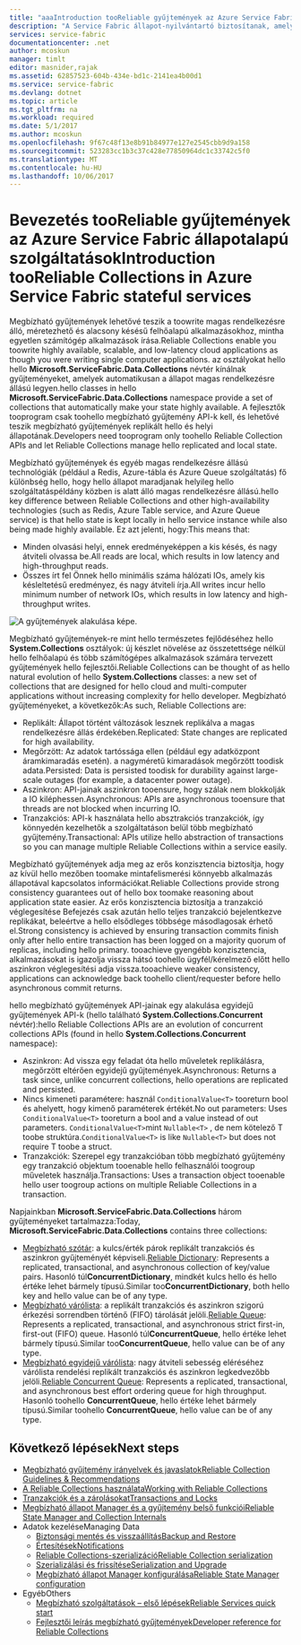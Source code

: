 ```yaml
---
title: "aaaIntroduction tooReliable gyűjtemények az Azure Service Fabric állapotalapú szolgáltatások |} Microsoft Docs"
description: "A Service Fabric állapot-nyilvántartó biztosítanak, amelyek lehetővé teszik megbízható gyűjtemények toowrite magas rendelkezésre álló, méretezhető és alacsony késésű felhőalapú alkalmazásokhoz."
services: service-fabric
documentationcenter: .net
author: mcoskun
manager: timlt
editor: masnider,rajak
ms.assetid: 62857523-604b-434e-bd1c-2141ea4b00d1
ms.service: service-fabric
ms.devlang: dotnet
ms.topic: article
ms.tgt_pltfrm: na
ms.workload: required
ms.date: 5/1/2017
ms.author: mcoskun
ms.openlocfilehash: 9f67c48f13e8b91b84977e127e2545cbb9d9a158
ms.sourcegitcommit: 523283cc1b3c37c428e77850964dc1c33742c5f0
ms.translationtype: MT
ms.contentlocale: hu-HU
ms.lasthandoff: 10/06/2017
---
```

# <a name="introduction-tooreliable-collections-in-azure-service-fabric-stateful-services"></a><span data-ttu-id="0aa48-103">Bevezetés tooReliable gyűjtemények az Azure Service Fabric állapotalapú szolgáltatások</span><span class="sxs-lookup"><span data-stu-id="0aa48-103">Introduction tooReliable Collections in Azure Service Fabric stateful services</span></span>
<span data-ttu-id="0aa48-104">Megbízható gyűjtemények lehetővé teszik a toowrite magas rendelkezésre álló, méretezhető és alacsony késésű felhőalapú alkalmazásokhoz, mintha egyetlen számítógép alkalmazások írása.</span><span class="sxs-lookup"><span data-stu-id="0aa48-104">Reliable Collections enable you toowrite highly available, scalable, and low-latency cloud applications as though you were writing single computer applications.</span></span> <span data-ttu-id="0aa48-105">az osztályokat hello hello **Microsoft.ServiceFabric.Data.Collections** névtér kínálnak gyűjteményeket, amelyek automatikusan a állapot magas rendelkezésre állású legyen.</span><span class="sxs-lookup"><span data-stu-id="0aa48-105">hello classes in hello **Microsoft.ServiceFabric.Data.Collections** namespace provide a set of collections that automatically make your state highly available.</span></span> <span data-ttu-id="0aa48-106">A fejlesztők tooprogram csak toohello megbízható gyűjtemény API-k kell, és lehetővé teszik megbízható gyűjtemények replikált hello és helyi állapotának.</span><span class="sxs-lookup"><span data-stu-id="0aa48-106">Developers need tooprogram only toohello Reliable Collection APIs and let Reliable Collections manage hello replicated and local state.</span></span>

<span data-ttu-id="0aa48-107">Megbízható gyűjtemények és egyéb magas rendelkezésre állású technológiák (például a Redis, Azure-tábla és Azure Queue szolgáltatás) fő különbség hello, hogy hello állapot maradjanak helyileg hello szolgáltatáspéldány közben is alatt álló magas rendelkezésre állású.</span><span class="sxs-lookup"><span data-stu-id="0aa48-107">hello key difference between Reliable Collections and other high-availability technologies (such as Redis, Azure Table service, and Azure Queue service) is that hello state is kept locally in hello service instance while also being made highly available.</span></span> <span data-ttu-id="0aa48-108">Ez azt jelenti, hogy:</span><span class="sxs-lookup"><span data-stu-id="0aa48-108">This means that:</span></span>

* <span data-ttu-id="0aa48-109">Minden olvasási helyi, ennek eredményeképpen a kis késés, és nagy átviteli olvassa be.</span><span class="sxs-lookup"><span data-stu-id="0aa48-109">All reads are local, which results in low latency and high-throughput reads.</span></span>
* <span data-ttu-id="0aa48-110">Összes írt fel Önnek hello minimális száma hálózati IOs, amely kis késleltetésű eredményez, és nagy átviteli írja.</span><span class="sxs-lookup"><span data-stu-id="0aa48-110">All writes incur hello minimum number of network IOs, which results in low latency and high-throughput writes.</span></span>

![A gyűjtemények alakulása képe.](media/service-fabric-reliable-services-reliable-collections/ReliableCollectionsEvolution.png)

<span data-ttu-id="0aa48-112">Megbízható gyűjtemények-re mint hello természetes fejlődéséhez hello **System.Collections** osztályok: új készlet növelése az összetettsége nélkül hello felhőalapú és több számítógépes alkalmazások számára tervezett gyűjtemények hello fejlesztői.</span><span class="sxs-lookup"><span data-stu-id="0aa48-112">Reliable Collections can be thought of as hello natural evolution of hello **System.Collections** classes: a new set of collections that are designed for hello cloud and multi-computer applications without increasing complexity for hello developer.</span></span> <span data-ttu-id="0aa48-113">Megbízható gyűjteményeket, a következők:</span><span class="sxs-lookup"><span data-stu-id="0aa48-113">As such, Reliable Collections are:</span></span>

* <span data-ttu-id="0aa48-114">Replikált: Állapot történt változások lesznek replikálva a magas rendelkezésre állás érdekében.</span><span class="sxs-lookup"><span data-stu-id="0aa48-114">Replicated: State changes are replicated for high availability.</span></span>
* <span data-ttu-id="0aa48-115">Megőrzött: Az adatok tartóssága ellen (például egy adatközpont áramkimaradás esetén). a nagyméretű kimaradások megőrzött toodisk adata.</span><span class="sxs-lookup"><span data-stu-id="0aa48-115">Persisted: Data is persisted toodisk for durability against large-scale outages (for example, a datacenter power outage).</span></span>
* <span data-ttu-id="0aa48-116">Aszinkron: API-jainak aszinkron tooensure, hogy szálak nem blokkolják a IO kiléphessen.</span><span class="sxs-lookup"><span data-stu-id="0aa48-116">Asynchronous: APIs are asynchronous tooensure that threads are not blocked when incurring IO.</span></span>
* <span data-ttu-id="0aa48-117">Tranzakciós: API-k használata hello absztrakciós tranzakciók, így könnyedén kezelhetők a szolgáltatáson belül több megbízható gyűjtemény.</span><span class="sxs-lookup"><span data-stu-id="0aa48-117">Transactional: APIs utilize hello abstraction of transactions so you can manage multiple Reliable Collections within a service easily.</span></span>

<span data-ttu-id="0aa48-118">Megbízható gyűjtemények adja meg az erős konzisztencia biztosítja, hogy az kívül hello mezőben toomake mintafelismerési könnyebb alkalmazás állapotával kapcsolatos információkat.</span><span class="sxs-lookup"><span data-stu-id="0aa48-118">Reliable Collections provide strong consistency guarantees out of hello box toomake reasoning about application state easier.</span></span>
<span data-ttu-id="0aa48-119">Az erős konzisztencia biztosítja a tranzakció véglegesítése Befejezés csak azután hello teljes tranzakció bejelentkezve replikákat, beleértve a hello elsődleges többsége másodlagosak érhető el.</span><span class="sxs-lookup"><span data-stu-id="0aa48-119">Strong consistency is achieved by ensuring transaction commits finish only after hello entire transaction has been logged on a majority quorum of replicas, including hello primary.</span></span>
<span data-ttu-id="0aa48-120">tooachieve gyengébb konzisztencia, alkalmazásokat is igazolja vissza hátsó toohello ügyfél/kérelmező előtt hello aszinkron véglegesítési adja vissza.</span><span class="sxs-lookup"><span data-stu-id="0aa48-120">tooachieve weaker consistency, applications can acknowledge back toohello client/requester before hello asynchronous commit returns.</span></span>

<span data-ttu-id="0aa48-121">hello megbízható gyűjtemények API-jainak egy alakulása egyidejű gyűjtemények API-k (hello található **System.Collections.Concurrent** névtér):</span><span class="sxs-lookup"><span data-stu-id="0aa48-121">hello Reliable Collections APIs are an evolution of concurrent collections APIs (found in hello **System.Collections.Concurrent** namespace):</span></span>

* <span data-ttu-id="0aa48-122">Aszinkron: Ad vissza egy feladat óta hello műveletek replikálásra, megőrzött eltérően egyidejű gyűjtemények.</span><span class="sxs-lookup"><span data-stu-id="0aa48-122">Asynchronous: Returns a task since, unlike concurrent collections, hello operations are replicated and persisted.</span></span>
* <span data-ttu-id="0aa48-123">Nincs kimeneti paramétere: használ `ConditionalValue<T>` tooreturn bool és ahelyett, hogy kimenő paraméterek értékét.</span><span class="sxs-lookup"><span data-stu-id="0aa48-123">No out parameters: Uses `ConditionalValue<T>` tooreturn a bool and a value instead of out parameters.</span></span> <span data-ttu-id="0aa48-124">`ConditionalValue<T>`mint `Nullable<T>` , de nem kötelező T toobe struktúra.</span><span class="sxs-lookup"><span data-stu-id="0aa48-124">`ConditionalValue<T>` is like `Nullable<T>` but does not require T toobe a struct.</span></span>
* <span data-ttu-id="0aa48-125">Tranzakciók: Szerepel egy tranzakcióban több megbízható gyűjtemény egy tranzakció objektum tooenable hello felhasználói toogroup műveletek használja.</span><span class="sxs-lookup"><span data-stu-id="0aa48-125">Transactions: Uses a transaction object tooenable hello user toogroup actions on multiple Reliable Collections in a transaction.</span></span>

<span data-ttu-id="0aa48-126">Napjainkban **Microsoft.ServiceFabric.Data.Collections** három gyűjteményeket tartalmazza:</span><span class="sxs-lookup"><span data-stu-id="0aa48-126">Today, **Microsoft.ServiceFabric.Data.Collections** contains three collections:</span></span>

* <span data-ttu-id="0aa48-127">[Megbízható szótár](https://msdn.microsoft.com/library/azure/dn971511.aspx): a kulcs/érték párok replikált tranzakciós és aszinkron gyűjteményét képviseli.</span><span class="sxs-lookup"><span data-stu-id="0aa48-127">[Reliable Dictionary](https://msdn.microsoft.com/library/azure/dn971511.aspx): Represents a replicated, transactional, and asynchronous collection of key/value pairs.</span></span> <span data-ttu-id="0aa48-128">Hasonló túl**ConcurrentDictionary**, mindkét kulcs hello és hello értéke lehet bármely típusú.</span><span class="sxs-lookup"><span data-stu-id="0aa48-128">Similar too**ConcurrentDictionary**, both hello key and hello value can be of any type.</span></span>
* <span data-ttu-id="0aa48-129">[Megbízható várólista](https://msdn.microsoft.com/library/azure/dn971527.aspx): a replikált tranzakciós és aszinkron szigorú érkezési sorrendben történő (FIFO) tárolását jelöli.</span><span class="sxs-lookup"><span data-stu-id="0aa48-129">[Reliable Queue](https://msdn.microsoft.com/library/azure/dn971527.aspx): Represents a replicated, transactional, and asynchronous strict first-in, first-out (FIFO) queue.</span></span> <span data-ttu-id="0aa48-130">Hasonló túl**ConcurrentQueue**, hello értéke lehet bármely típusú.</span><span class="sxs-lookup"><span data-stu-id="0aa48-130">Similar too**ConcurrentQueue**, hello value can be of any type.</span></span>
* <span data-ttu-id="0aa48-131">[Megbízható egyidejű várólista](service-fabric-reliable-services-reliable-concurrent-queue.md): nagy átviteli sebesség eléréséhez várólista rendelési replikált tranzakciós és aszinkron legkedvezőbb jelöli.</span><span class="sxs-lookup"><span data-stu-id="0aa48-131">[Reliable Concurrent Queue](service-fabric-reliable-services-reliable-concurrent-queue.md): Represents a replicated, transactional, and asynchronous best effort ordering queue for high throughput.</span></span> <span data-ttu-id="0aa48-132">Hasonló toohello **ConcurrentQueue**, hello értéke lehet bármely típusú.</span><span class="sxs-lookup"><span data-stu-id="0aa48-132">Similar toohello **ConcurrentQueue**, hello value can be of any type.</span></span>

## <a name="next-steps"></a><span data-ttu-id="0aa48-133">Következő lépések</span><span class="sxs-lookup"><span data-stu-id="0aa48-133">Next steps</span></span>
* [<span data-ttu-id="0aa48-134">Megbízható gyűjtemény irányelvek és javaslatok</span><span class="sxs-lookup"><span data-stu-id="0aa48-134">Reliable Collection Guidelines & Recommendations</span></span>](service-fabric-reliable-services-reliable-collections-guidelines.md)
* [<span data-ttu-id="0aa48-135">A Reliable Collections használata</span><span class="sxs-lookup"><span data-stu-id="0aa48-135">Working with Reliable Collections</span></span>](service-fabric-work-with-reliable-collections.md)
* [<span data-ttu-id="0aa48-136">Tranzakciók és a zárolásokat</span><span class="sxs-lookup"><span data-stu-id="0aa48-136">Transactions and Locks</span></span>](service-fabric-reliable-services-reliable-collections-transactions-locks.md)
* [<span data-ttu-id="0aa48-137">Megbízható állapot Manager és a gyűjtemény belső funkciói</span><span class="sxs-lookup"><span data-stu-id="0aa48-137">Reliable State Manager and Collection Internals</span></span>](service-fabric-reliable-services-reliable-collections-internals.md)
* <span data-ttu-id="0aa48-138">Adatok kezelése</span><span class="sxs-lookup"><span data-stu-id="0aa48-138">Managing Data</span></span>
  * [<span data-ttu-id="0aa48-139">Biztonsági mentés és visszaállítás</span><span class="sxs-lookup"><span data-stu-id="0aa48-139">Backup and Restore</span></span>](service-fabric-reliable-services-backup-restore.md)
  * [<span data-ttu-id="0aa48-140">Értesítések</span><span class="sxs-lookup"><span data-stu-id="0aa48-140">Notifications</span></span>](service-fabric-reliable-services-notifications.md)
  * [<span data-ttu-id="0aa48-141">Reliable Collections-szerializáció</span><span class="sxs-lookup"><span data-stu-id="0aa48-141">Reliable Collection serialization</span></span>](service-fabric-reliable-services-reliable-collections-serialization.md)
  * [<span data-ttu-id="0aa48-142">Szerializálási és frissítése</span><span class="sxs-lookup"><span data-stu-id="0aa48-142">Serialization and Upgrade</span></span>](service-fabric-application-upgrade-data-serialization.md)
  * [<span data-ttu-id="0aa48-143">Megbízható állapot Manager konfigurálása</span><span class="sxs-lookup"><span data-stu-id="0aa48-143">Reliable State Manager configuration</span></span>](service-fabric-reliable-services-configuration.md)
* <span data-ttu-id="0aa48-144">Egyéb</span><span class="sxs-lookup"><span data-stu-id="0aa48-144">Others</span></span>
  * [<span data-ttu-id="0aa48-145">Megbízható szolgáltatások – első lépések</span><span class="sxs-lookup"><span data-stu-id="0aa48-145">Reliable Services quick start</span></span>](service-fabric-reliable-services-quick-start.md)
  * [<span data-ttu-id="0aa48-146">Fejlesztői leírás megbízható gyűjtemények</span><span class="sxs-lookup"><span data-stu-id="0aa48-146">Developer reference for Reliable Collections</span></span>](https://msdn.microsoft.com/library/azure/microsoft.servicefabric.data.collections.aspx)

